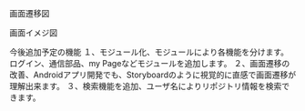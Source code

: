画面遷移図



画面イメジ図

今後追加予定の機能
１、モジュール化、モジュールにより各機能を分けます。
ログイン、通信部品、my Pageなどモジュールを追加します。
２、画面遷移の改善、Androidアプリ開発でも、Storyboardのように視覚的に直感で画面遷移が理解出来ます。
３、検索機能を追加、ユーザ名によりリポジトリ情報を検索できます。